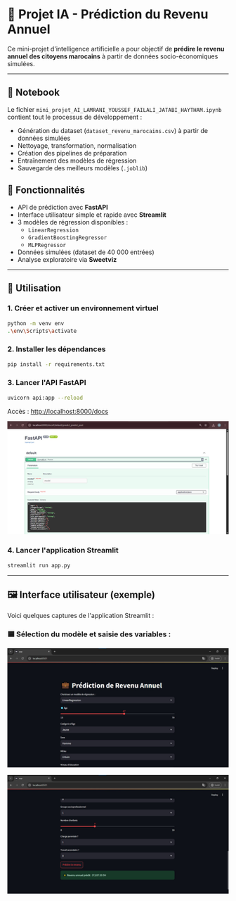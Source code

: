 # 💼 Projet IA - Prédiction du Revenu Annuel

Ce mini-projet d'intelligence artificielle a pour objectif de **prédire le revenu annuel des citoyens marocains** à partir de données socio-économiques simulées.

---

## 📓 Notebook

Le fichier `mini_projet_AI_LAMRANI_YOUSSEF_FAILALI_JATABI_HAYTHAM.ipynb` contient tout le processus de développement :

- Génération du dataset (`dataset_revenu_marocains.csv`) à partir de données simulées
- Nettoyage, transformation, normalisation
- Création des pipelines de préparation
- Entraînement des modèles de régression
- Sauvegarde des meilleurs modèles (`.joblib`)

## 📌 Fonctionnalités

- API de prédiction avec **FastAPI**
- Interface utilisateur simple et rapide avec **Streamlit**
- 3 modèles de régression disponibles :
  - `LinearRegression`
  - `GradientBoostingRegressor`
  - `MLPRegressor`
- Données simulées (dataset de 40 000 entrées)
- Analyse exploratoire via **Sweetviz**

---

## 🚀 Utilisation

### 1. Créer et activer un environnement virtuel

```bash
python -m venv env
.\env\Scripts\activate
```

### 2. Installer les dépendances

```bash
pip install -r requirements.txt
```

### 3. Lancer l'API FastAPI

```bash
uvicorn api:app --reload
```

Accès : [http://localhost:8000/docs](http://localhost:8000/docs)

![Streamlit interface](./img3.jpg)

### 4. Lancer l'application Streamlit

```bash
streamlit run app.py
```

---

## 🖼️ Interface utilisateur (exemple)

Voici quelques captures de l'application Streamlit :

### 🟦 Sélection du modèle et saisie des variables :

![Streamlit interface](./img1.jpg)

![Streamlit interface](./img2.jpg)
